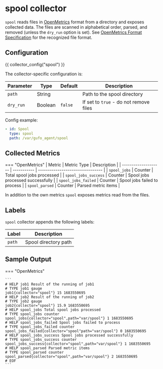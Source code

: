 # spool collector

`spool` reads files in [OpenMetrics](../openmetrics.md) format from a directory and
exposes collected data. The files are scanned in alphabetical order, parsed, 
and removed (unless the `dry_run` option is set). See 
[OpenMetrics Format Specification](../openmetrics.md) for the recognized
file format.

## Configuration

{{ collector_config("spool") }}

The collector-specific configuration is:

| Parameter | Type    | Default | Description                            |
| --------- | ------- | ------- | -------------------------------------- |
| `path`    | String  |         | Path to the spool directory            |
| `dry_run` | Boolean | `false` | If set to `true` - do not remove files |

Config example:

``` yaml
- id: Spool
  type: spool
  path: /var/gufo_agent/spool
```

## Collected Metrics

=== "OpenMetrics"
  | Metric               | Metric Type | Description                       |
  | -------------------- | ----------- | --------------------------------- |
  | `spool_jobs`         | Counter     | Total spool jobs processed        |
  | `spool_jobs_success` | Counter     | Spool jobs processed successfully |
  | `spool_jobs_failed`  | Counter     | Spool jobs failed to process      |
  | `spool_parsed`       | Counter     | Parsed metric items               |

  In addition to the own metrics `spool` exposes metrics read from the files.

## Labels

`spool` collector appends the following labels:

| Label  | Description          |
| ------ | -------------------- |
| `path` | Spool directory path |

## Sample Output

=== "OpenMetrics"

    ```
    # HELP job1 Result of the running of job1
    # TYPE job1 gauge
    job1{collector="spool"} 15 1683550695
    # HELP job2 Result of the running of job2
    # TYPE job2 gauge
    job2{collector="spool"} 15.9 1683550695
    # HELP spool_jobs Total spool jobs processed
    # TYPE spool_jobs counter
    spool_jobs{collector="spool",path="var/spool"} 1 1683550695
    # HELP spool_jobs_failed Spool jobs failed to process
    # TYPE spool_jobs_failed counter
    spool_jobs_failed{collector="spool"path="var/spool"} 0 1683550695
    # HELP spool_jobs_success Spool jobs processed successfully
    # TYPE spool_jobs_success counter
    spool_jobs_success{collector="spool",path="var/spool"} 1 1683550695
    # HELP spool_parsed Parsed metric items
    # TYPE spool_parsed counter
    spool_parsed{collector="spool",path="var/spool"} 2 1683550695
    # EOF
    ```